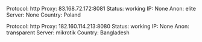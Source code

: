 Protocol: http
Proxy: 83.168.72.172:8081
Status: working
IP: None
Anon: elite
Server: None
Country: Poland

Protocol: http
Proxy: 182.160.114.213:8080
Status: working
IP: None
Anon: transparent
Server: mikrotik
Country: Bangladesh

